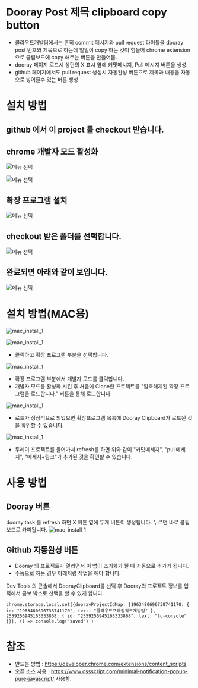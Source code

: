 # Dooray Post 제목 clipboard copy button

- 클라우드개발팀에서는 흔히 commit 메시지와 pull request 타이틀을 dooray post 번호와 제목으로 하는데 일일이 copy 하는 것이 힘들어 chrome extension 으로
  클립보드에 copy 해주는 버튼을 만들어봄.
- dooray 페이지 로드시 상단의 X 표시 옆에 커밋메시지, Pull 메시지 버튼을 생성.
- github 페이지에서도 pull request 생성시 자동완성 버튼으로 제목과 내용을 자동으로 넣어줄수 있는 버튼 생성

# 설치 방법

## github 에서 이 project 를 checkout 받습니다.

## chrome 개발자 모드 활성화

![메뉴 선택](https://github.com/bgcho98/DoorayClipboard/blob/master/doc/image/1.PNG)

![메뉴 선택](https://github.com/bgcho98/DoorayClipboard/blob/master/doc/image/2.PNG)

## 확장 프로그램 설치

![메뉴 선택](https://github.com/bgcho98/DoorayClipboard/blob/master/doc/image/3.PNG)

## checkout 받은 폴더를 선택합니다.

![메뉴 선택](https://github.com/bgcho98/DoorayClipboard/blob/master/doc/image/4.PNG)

## 완료되면 아래와 같이 보입니다.

![메뉴 선택](https://github.com/bgcho98/DoorayClipboard/blob/master/doc/image/5.PNG)

# 설치 방법(MAC용)

![mac_install_1](https://github.com/bgcho98/DoorayClipboard/blob/master/doc/image/mac_install_1.png)

![mac_install_1](https://github.com/bgcho98/DoorayClipboard/blob/master/doc/image/mac_install_2.png)

- 클릭하고 확장 프로그램 부분을 선택합니다.

![mac_install_1](https://github.com/bgcho98/DoorayClipboard/blob/master/doc/image/mac_install_3.png)

- 확장 프로그램 부분에서 개발자 모드를 클릭합니다.
- 개발자 모드를 활성화 시킨 후 처음에 Clone한 프로젝트를 "압축해제된 확장 프로그램을 로드합니다." 버튼을 통해 로드합니다.

![mac_install_1](https://github.com/bgcho98/DoorayClipboard/blob/master/doc/image/mac_install_4.png)

- 로드가 정상적으로 되었으면 확장프로그램 목록에 Dooray Clipboard가 로드된 것을 확인할 수 있습니다.

![mac_install_1](https://github.com/bgcho98/DoorayClipboard/blob/master/doc/image/mac_install_5.png)

- 두레이 프로젝트를 들어가서 refresh를 하면 위와 같이 "커밋메세지", "pull메세지", "메세지+링크"가 추가된 것을 확인할 수 있습니다.

# 사용 방법

## Dooray 버튼
dooray task 를 refresh 하면 X 버튼 옆에 두개 버튼이 생성됩니다. 누르면 바로 클립보드로 카피됩니다.
![mac_install_1](https://github.com/bgcho98/DoorayClipboard/blob/master/doc/image/mac_install_6.png)

## Github 자동완성 버튼

* Dooray 의 프로젝트가 열리면서 이 앱이 초기화가 될 때 자동으로 추가가 됩니다.
* 수동으로 하는 경우 아래처럼 작업을 해야 합니다.

Dev Tools 의 콘솔에서 DoorayClipboard를 선택 후 Dooray의 프로젝트 정보를 입력해서 콤보 박스로 선택을 할 수 있게 합니다. 
```
chrome.storage.local.set({doorayProjectIdMap: {1963480696738741170: { id: "1963480696738741170", text: "클라우드프레임워크개발팀" }, 2559256945165333868: { id: "2559256945165333868", text: "tc-console" }}}, () => console.log("saved") )
```

# 참조

- 만드는 방법 : https://developer.chrome.com/extensions/content_scripts
- 오픈 소스 사용 : https://www.cssscript.com/minimal-notification-popup-pure-javascript/ 사용함.
